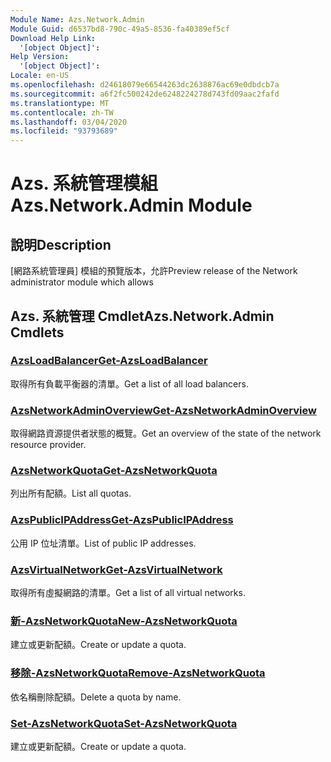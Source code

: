 ```yaml
---
Module Name: Azs.Network.Admin
Module Guid: d6537bd8-790c-49a5-8536-fa40389ef5cf
Download Help Link:
  '[object Object]': 
Help Version:
  '[object Object]': 
Locale: en-US
ms.openlocfilehash: d24618079e66544263dc2638876ac69e0dbdcb7a
ms.sourcegitcommit: a6f2fc500242de6248224278d743fd09aac2fafd
ms.translationtype: MT
ms.contentlocale: zh-TW
ms.lasthandoff: 03/04/2020
ms.locfileid: "93793689"
---
```

# <span data-ttu-id="f4808-101">Azs. 系統管理模組</span><span class="sxs-lookup"><span data-stu-id="f4808-101">Azs.Network.Admin Module</span></span>
## <span data-ttu-id="f4808-102">說明</span><span class="sxs-lookup"><span data-stu-id="f4808-102">Description</span></span>
<span data-ttu-id="f4808-103">[網路系統管理員] 模組的預覽版本，允許</span><span class="sxs-lookup"><span data-stu-id="f4808-103">Preview release of the Network administrator module which allows</span></span>  

## <span data-ttu-id="f4808-104">Azs. 系統管理 Cmdlet</span><span class="sxs-lookup"><span data-stu-id="f4808-104">Azs.Network.Admin Cmdlets</span></span>
### [<span data-ttu-id="f4808-105">AzsLoadBalancer</span><span class="sxs-lookup"><span data-stu-id="f4808-105">Get-AzsLoadBalancer</span></span>](Get-AzsLoadBalancer.md)
<span data-ttu-id="f4808-106">取得所有負載平衡器的清單。</span><span class="sxs-lookup"><span data-stu-id="f4808-106">Get a list of all load balancers.</span></span>

### [<span data-ttu-id="f4808-107">AzsNetworkAdminOverview</span><span class="sxs-lookup"><span data-stu-id="f4808-107">Get-AzsNetworkAdminOverview</span></span>](Get-AzsNetworkAdminOverview.md)
<span data-ttu-id="f4808-108">取得網路資源提供者狀態的概覽。</span><span class="sxs-lookup"><span data-stu-id="f4808-108">Get an overview of the state of the network resource provider.</span></span>

### [<span data-ttu-id="f4808-109">AzsNetworkQuota</span><span class="sxs-lookup"><span data-stu-id="f4808-109">Get-AzsNetworkQuota</span></span>](Get-AzsNetworkQuota.md)
<span data-ttu-id="f4808-110">列出所有配額。</span><span class="sxs-lookup"><span data-stu-id="f4808-110">List all quotas.</span></span>

### [<span data-ttu-id="f4808-111">AzsPublicIPAddress</span><span class="sxs-lookup"><span data-stu-id="f4808-111">Get-AzsPublicIPAddress</span></span>](Get-AzsPublicIPAddress.md)
<span data-ttu-id="f4808-112">公用 IP 位址清單。</span><span class="sxs-lookup"><span data-stu-id="f4808-112">List of public IP addresses.</span></span>

### [<span data-ttu-id="f4808-113">AzsVirtualNetwork</span><span class="sxs-lookup"><span data-stu-id="f4808-113">Get-AzsVirtualNetwork</span></span>](Get-AzsVirtualNetwork.md)
<span data-ttu-id="f4808-114">取得所有虛擬網路的清單。</span><span class="sxs-lookup"><span data-stu-id="f4808-114">Get a list of all virtual networks.</span></span>

### [<span data-ttu-id="f4808-115">新-AzsNetworkQuota</span><span class="sxs-lookup"><span data-stu-id="f4808-115">New-AzsNetworkQuota</span></span>](New-AzsNetworkQuota.md)
<span data-ttu-id="f4808-116">建立或更新配額。</span><span class="sxs-lookup"><span data-stu-id="f4808-116">Create or update a quota.</span></span>

### [<span data-ttu-id="f4808-117">移除-AzsNetworkQuota</span><span class="sxs-lookup"><span data-stu-id="f4808-117">Remove-AzsNetworkQuota</span></span>](Remove-AzsNetworkQuota.md)
<span data-ttu-id="f4808-118">依名稱刪除配額。</span><span class="sxs-lookup"><span data-stu-id="f4808-118">Delete a quota by name.</span></span>

### [<span data-ttu-id="f4808-119">Set-AzsNetworkQuota</span><span class="sxs-lookup"><span data-stu-id="f4808-119">Set-AzsNetworkQuota</span></span>](Set-AzsNetworkQuota.md)
<span data-ttu-id="f4808-120">建立或更新配額。</span><span class="sxs-lookup"><span data-stu-id="f4808-120">Create or update a quota.</span></span>

